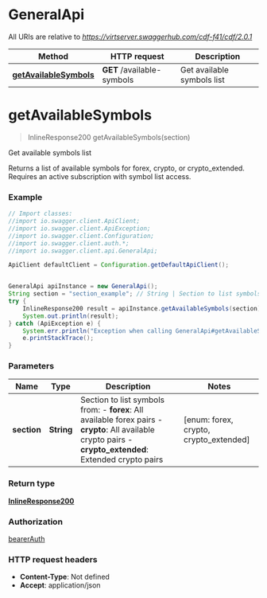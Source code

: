 # GeneralApi

All URIs are relative to *https://virtserver.swaggerhub.com/cdf-f41/cdf/2.0.1*

Method | HTTP request | Description
------------- | ------------- | -------------
[**getAvailableSymbols**](GeneralApi.md#getAvailableSymbols) | **GET** /available-symbols | Get available symbols list

<a name="getAvailableSymbols"></a>
# **getAvailableSymbols**
> InlineResponse200 getAvailableSymbols(section)

Get available symbols list

Returns a list of available symbols for forex, crypto, or crypto_extended. Requires an active subscription with symbol list access. 

### Example
```java
// Import classes:
//import io.swagger.client.ApiClient;
//import io.swagger.client.ApiException;
//import io.swagger.client.Configuration;
//import io.swagger.client.auth.*;
//import io.swagger.client.api.GeneralApi;

ApiClient defaultClient = Configuration.getDefaultApiClient();


GeneralApi apiInstance = new GeneralApi();
String section = "section_example"; // String | Section to list symbols from:   - **forex**: All available forex pairs   - **crypto**: All available crypto pairs   - **crypto_extended**: Extended crypto pairs 
try {
    InlineResponse200 result = apiInstance.getAvailableSymbols(section);
    System.out.println(result);
} catch (ApiException e) {
    System.err.println("Exception when calling GeneralApi#getAvailableSymbols");
    e.printStackTrace();
}
```

### Parameters

Name | Type | Description  | Notes
------------- | ------------- | ------------- | -------------
 **section** | **String**| Section to list symbols from:   - **forex**: All available forex pairs   - **crypto**: All available crypto pairs   - **crypto_extended**: Extended crypto pairs  | [enum: forex, crypto, crypto_extended]

### Return type

[**InlineResponse200**](InlineResponse200.md)

### Authorization

[bearerAuth](../README.md#bearerAuth)

### HTTP request headers

 - **Content-Type**: Not defined
 - **Accept**: application/json

